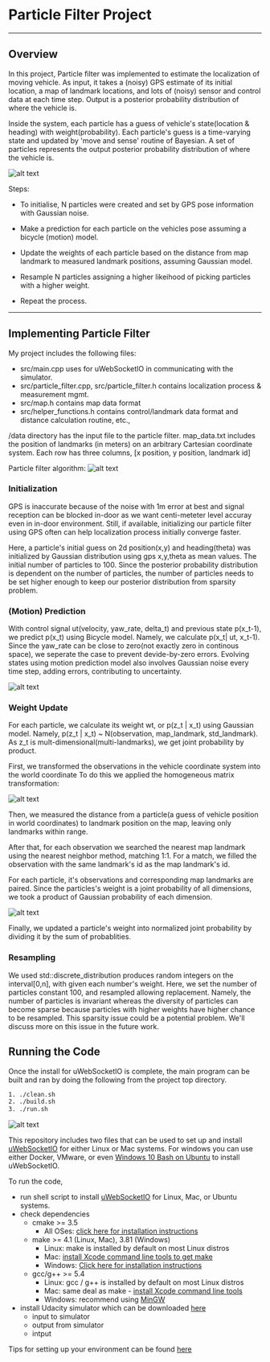 # **Particle Filter Project**


[//]: # (Image References)

[image1]: ./pictures/PF_architecture.png "function blocks"

[image2]: ./pictures/Bicycle.png "motion model"

[image3]: ./pictures/Transform.png "Coord_Transformation"

[image4]: ./pictures/Gaussian.png "Multivariate Gaussian model"

[image5]: ./pictures/Results.png "Simulation results"

[image6]: ./pictures/PF_algorithm.png "Algorithm"

---

## Overview

In this project, Particle filter was implemented to estimate the localization of moving vehicle. As input, it takes a (noisy) GPS estimate of its initial location, a map of landmark locations, and lots of (noisy) sensor and control data at each time step. Output is a posterior probability distribution of where the vehicle is.

Inside the system, each particle has a guess of vehicle's state(location & heading) with weight(probability). Each particle's guess is a time-varying state and updated by 'move and sense' routine of Bayesian. A set of particles represents the output posterior probability distribution of where the vehicle is. 

![alt text][image1]

Steps:

- To initialise, N particles were created and set by GPS pose information with Gaussian noise.

- Make a prediction for each particle on the vehicles pose assuming a bicycle (motion) model.

- Update the weights of each particle based on the distance from map landmark to measured landmark positions,
  assuming Gaussian model.

- Resample N particles assigning a higher likeihood of picking particles with a higher weight.

- Repeat the process.


---

## Implementing Particle Filter

My project includes the following files:
* src/main.cpp uses for uWebSocketIO in communicating with the simulator.
* src/particle_filter.cpp, src/particle_filter.h contains localization process & measurement mgmt.
* src/map.h contains map data format
* src/helper_functions.h contains control/landmark data format and distance calculation routine, etc.,

/data directory has the input file to the particle filter. map_data.txt includes the position of landmarks (in meters) on an arbitrary Cartesian coordinate system. Each row has three columns, [x position, y position, landmark id]

Particle filter algorithm:
![alt text][image6]


### Initialization
GPS is inaccurate because of the noise with 1m error at best and signal reception can be blocked in-door as we want centi-meteter level accuray even in in-door environment. Still, if available, initializing our particle filter using GPS often can help localization process initially converge faster.  

Here, a particle's initial guess on 2d position(x,y) and heading(theta) was initialized by Gaussian distribution using gps x,y,theta as mean values. The initial number of particles to 100. Since the posterior probability distribution is dependent on the number of particles, the number of particles needs to be set higher enough to keep our posterior distribution from sparsity problem.

### (Motion) Prediction
With control signal ut(velocity, yaw_rate, delta_t) and previous state p(x_t-1), we predict p(x_t) using Bicycle model. Namely, we calculate p(x_t| ut, x_t-1). Since the yaw_rate can be close to zero(not exactly zero in continous space), we seperate the case to prevent devide-by-zero errors. Evolving states using motion prediction model also involves Gaussian noise every time step, adding errors, contributing to uncertainty.

![alt text][image2]

### Weight Update
For each particle, we calculate its weight wt, or p(z_t | x_t) using Gaussian model. Namely, p(z_t | x_t) ~ N(observation, map_landmark, std_landmark). As z_t is mult-dimensional(multi-landmarks), we get joint probability by product.

First, we transformed the observations in the vehicle coordinate system into the world coordinate
To do this we applied the homogeneous matrix transformation:

![alt text][image3]

Then, we measured the distance from a particle(a guess of vehicle position in world coordinates) to landmark position on the map, leaving only landmarks within range.
        
After that, for each observation we searched the nearest map landmark using the nearest neighbor method, matching 1:1.
For a match, we filled the observation with the same landmark's id as the map landmark's id.
        
For each particle, it's observations and corresponding map landmarks are paired. Since the particles's weight is a joint probability of all dimensions, we took a product of Gaussian probability of each dimension.

![alt text][image4]

Finally, we updated a particle's weight into normalized joint probability by dividing it by the sum of probablities.
       
### Resampling
We used std::discrete_distribution produces random integers on the interval[0,n], with given each number's weight. 
Here, we set the number of particles constant 100, and resampled allowing replacement. Namely, the number of particles is invariant whereas the diversity of particles can become sparse because particles with higher weights have higher chance to be resampled. This sparsity issue could be a potential problem. We'll discuss more on this issue in the future work.


## Running the Code
Once the install for uWebSocketIO is complete, the main program can be built and ran by doing the following from the project top directory.
```sh
1. ./clean.sh
2. ./build.sh
3. ./run.sh
```

![alt text][image5]

This repository includes two files that can be used to set up and install [uWebSocketIO](https://github.com/uWebSockets/uWebSockets) for either Linux or Mac systems. For windows you can use either Docker, VMware, or even [Windows 10 Bash on Ubuntu](https://www.howtogeek.com/249966/how-to-install-and-use-the-linux-bash-shell-on-windows-10/) to install uWebSocketIO. 

To run the code,
- run shell script to install [uWebSocketIO](https://github.com/uWebSockets/uWebSockets) for Linux, Mac, or Ubuntu systems.
- check dependencies
    * cmake >= 3.5
      * All OSes: [click here for installation instructions](https://cmake.org/install/)
    * make >= 4.1 (Linux, Mac), 3.81 (Windows)
      * Linux: make is installed by default on most Linux distros
      * Mac: [install Xcode command line tools to get make](https://developer.apple.com/xcode/features/)
      * Windows: [Click here for installation instructions](http://gnuwin32.sourceforge.net/packages/make.htm)
    * gcc/g++ >= 5.4
      * Linux: gcc / g++ is installed by default on most Linux distros
      * Mac: same deal as make - [install Xcode command line tools](https://developer.apple.com/xcode/features/)
      * Windows: recommend using [MinGW](http://www.mingw.org/)
- install Udacity simulator which can be downloaded [here](https://github.com/udacity/self-driving-car-sim/releases)
    * input to simulator
    * output from simulator
    * intput 


Tips for setting up your environment can be found [here](https://classroom.udacity.com/nanodegrees/nd013/parts/40f38239-66b6-46ec-ae68-03afd8a601c8/modules/0949fca6-b379-42af-a919-ee50aa304e6a/lessons/f758c44c-5e40-4e01-93b5-1a82aa4e044f/concepts/23d376c7-0195-4276-bdf0-e02f1f3c665d)


